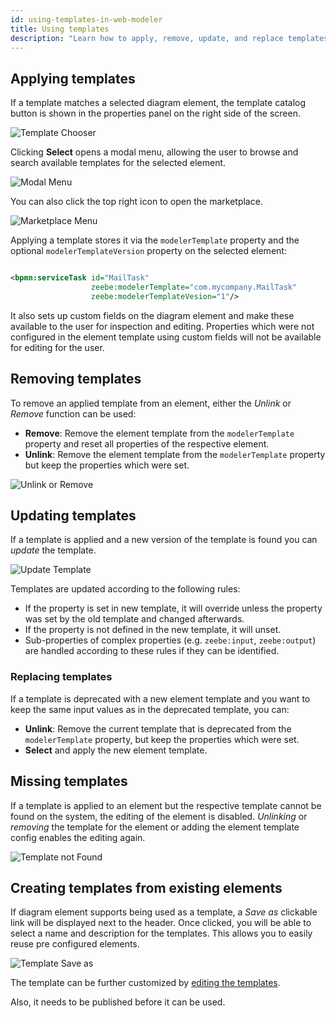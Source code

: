 ```yaml
---
id: using-templates-in-web-modeler
title: Using templates
description: "Learn how to apply, remove, update, and replace templates."
---
```


## Applying templates

If a template matches a selected diagram element, the template catalog button is shown in the properties panel on the right side of the screen.

![Template Chooser](./img/chooser.png)

Clicking **Select** opens a modal menu, allowing the user to browse and search available templates for the
selected element.

![Modal Menu](./img/modal.png)

You can also click the top right icon to open the marketplace.

![Marketplace Menu](./img/marketplace.png)

Applying a template stores it via the `modelerTemplate` property and the optional `modelerTemplateVersion` property
on the selected element:

```xml

<bpmn:serviceTask id="MailTask"
                  zeebe:modelerTemplate="com.mycompany.MailTask"
                  zeebe:modelerTemplateVesion="1"/>
```

It also sets up custom fields on the diagram element and make these available to the user for inspection and editing.
Properties which were not configured in the element template using custom fields will not be available for editing for
the user.

## Removing templates

To remove an applied template from an element, either the _Unlink_ or _Remove_ function can be used:

- **Remove**: Remove the element template from the `modelerTemplate` property and reset all properties of the respective element.
- **Unlink**: Remove the element template from the `modelerTemplate` property but keep the properties which were set.

![Unlink or Remove](./img/unlink-remove.png)

## Updating templates

If a template is applied and a new version of the template is found you can _update_ the template.

![Update Template](./img/update-template.png)

Templates are updated according to the following rules:

- If the property is set in new template, it will override unless the property was set by the old template and changed afterwards.
- If the property is not defined in the new template, it will unset.
- Sub-properties of complex properties (e.g. `zeebe:input`, `zeebe:output`) are handled
  according to these rules if they can be identified.

### Replacing templates

If a template is deprecated with a new element template and you want to keep the same input values as in the
deprecated template, you can:

- **Unlink**: Remove the current template that is deprecated from the `modelerTemplate` property, but keep the properties
  which
  were set.
- **Select** and apply the new element template.

## Missing templates

If a template is applied to an element but the respective template cannot be found on the system, the editing of the
element is disabled. _Unlinking_ or _removing_ the template for the element or adding the element template config
enables the editing again.

![Template not Found](./img/template-not-found.png)

## Creating templates from existing elements

If diagram element supports being used as a template, a _Save as_ clickable link will be displayed next to the header. Once clicked, you will be able to select a name and description for the templates. This allows you to easily reuse pre configured elements.

![Template Save as](./img/save-as.png)

The template can be further customized by [editing the templates](/components/connectors/manage-connector-templates.md).

Also, it needs to be published before it can be used.
